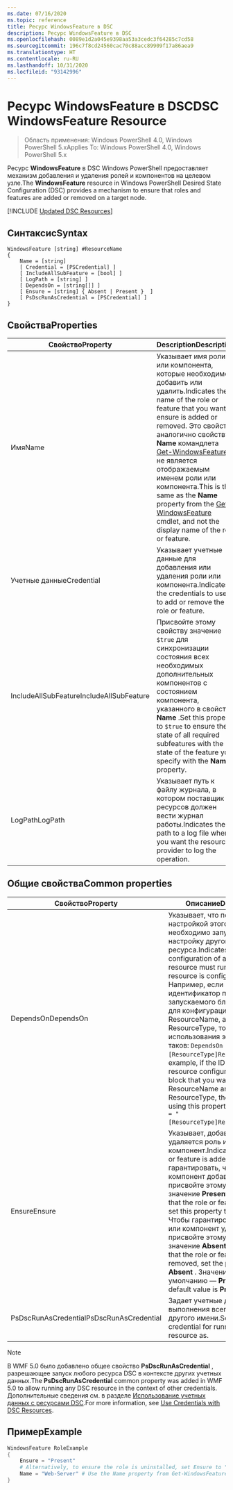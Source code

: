 ```yaml
---
ms.date: 07/16/2020
ms.topic: reference
title: Ресурс WindowsFeature в DSC
description: Ресурс WindowsFeature в DSC
ms.openlocfilehash: 0089e1d2a045e9398aa53a3cedc3f64285c7cd58
ms.sourcegitcommit: 196c7f8cd24560cac70c88acc89909f17a86aea9
ms.translationtype: HT
ms.contentlocale: ru-RU
ms.lasthandoff: 10/31/2020
ms.locfileid: "93142996"
---
```

# <a name="dsc-windowsfeature-resource"></a><span data-ttu-id="ed9d5-103">Ресурс WindowsFeature в DSC</span><span class="sxs-lookup"><span data-stu-id="ed9d5-103">DSC WindowsFeature Resource</span></span>

> <span data-ttu-id="ed9d5-104">Область применения: Windows PowerShell 4.0, Windows PowerShell 5.x</span><span class="sxs-lookup"><span data-stu-id="ed9d5-104">Applies To: Windows PowerShell 4.0, Windows PowerShell 5.x</span></span>

<span data-ttu-id="ed9d5-105">Ресурс **WindowsFeature** в DSC Windows PowerShell предоставляет механизм добавления и удаления ролей и компонентов на целевом узле.</span><span class="sxs-lookup"><span data-stu-id="ed9d5-105">The **WindowsFeature** resource in Windows PowerShell Desired State Configuration (DSC) provides a mechanism to ensure that roles and features are added or removed on a target node.</span></span>

[!INCLUDE [Updated DSC Resources](../../../../../includes/dsc-resources.md)]

## <a name="syntax"></a><span data-ttu-id="ed9d5-106">Синтаксис</span><span class="sxs-lookup"><span data-stu-id="ed9d5-106">Syntax</span></span>

```Syntax
WindowsFeature [string] #ResourceName
{
    Name = [string]
    [ Credential = [PSCredential] ]
    [ IncludeAllSubFeature = [bool] ]
    [ LogPath = [string] ]
    [ DependsOn = [string[]] ]
    [ Ensure = [string] { Absent | Present }  ]
    [ PsDscRunAsCredential = [PSCredential] ]
}
```

## <a name="properties"></a><span data-ttu-id="ed9d5-107">Свойства</span><span class="sxs-lookup"><span data-stu-id="ed9d5-107">Properties</span></span>

|<span data-ttu-id="ed9d5-108">Свойство</span><span class="sxs-lookup"><span data-stu-id="ed9d5-108">Property</span></span> |<span data-ttu-id="ed9d5-109">Description</span><span class="sxs-lookup"><span data-stu-id="ed9d5-109">Description</span></span> |
|---|---|
|<span data-ttu-id="ed9d5-110">Имя</span><span class="sxs-lookup"><span data-stu-id="ed9d5-110">Name</span></span> |<span data-ttu-id="ed9d5-111">Указывает имя роли или компонента, которые необходимо добавить или удалить.</span><span class="sxs-lookup"><span data-stu-id="ed9d5-111">Indicates the name of the role or feature that you want to ensure is added or removed.</span></span> <span data-ttu-id="ed9d5-112">Это свойство аналогично свойству **Name** командлета [Get-WindowsFeature](/powershell/module/servermanager/Get-WindowsFeature) и не является отображаемым именем роли или компонента.</span><span class="sxs-lookup"><span data-stu-id="ed9d5-112">This is the same as the **Name** property from the [Get-WindowsFeature](/powershell/module/servermanager/Get-WindowsFeature) cmdlet, and not the display name of the role or feature.</span></span> |
|<span data-ttu-id="ed9d5-113">Учетные данные</span><span class="sxs-lookup"><span data-stu-id="ed9d5-113">Credential</span></span> |<span data-ttu-id="ed9d5-114">Указывает учетные данные для добавления или удаления роли или компонента.</span><span class="sxs-lookup"><span data-stu-id="ed9d5-114">Indicates the credentials to use to add or remove the role or feature.</span></span> |
|<span data-ttu-id="ed9d5-115">IncludeAllSubFeature</span><span class="sxs-lookup"><span data-stu-id="ed9d5-115">IncludeAllSubFeature</span></span> |<span data-ttu-id="ed9d5-116">Присвойте этому свойству значение `$true` для синхронизации состояния всех необходимых дополнительных компонентов с состоянием компонента, указанного в свойстве **Name** .</span><span class="sxs-lookup"><span data-stu-id="ed9d5-116">Set this property to `$true` to ensure the state of all required subfeatures with the state of the feature you specify with the **Name** property.</span></span> |
|<span data-ttu-id="ed9d5-117">LogPath</span><span class="sxs-lookup"><span data-stu-id="ed9d5-117">LogPath</span></span> |<span data-ttu-id="ed9d5-118">Указывает путь к файлу журнала, в котором поставщик ресурсов должен вести журнал работы.</span><span class="sxs-lookup"><span data-stu-id="ed9d5-118">Indicates the path to a log file where you want the resource provider to log the operation.</span></span> |

## <a name="common-properties"></a><span data-ttu-id="ed9d5-119">Общие свойства</span><span class="sxs-lookup"><span data-stu-id="ed9d5-119">Common properties</span></span>

|<span data-ttu-id="ed9d5-120">Свойство</span><span class="sxs-lookup"><span data-stu-id="ed9d5-120">Property</span></span> |<span data-ttu-id="ed9d5-121">Описание</span><span class="sxs-lookup"><span data-stu-id="ed9d5-121">Description</span></span> |
|---|---|
|<span data-ttu-id="ed9d5-122">DependsOn</span><span class="sxs-lookup"><span data-stu-id="ed9d5-122">DependsOn</span></span> |<span data-ttu-id="ed9d5-123">Указывает, что перед настройкой этого ресурса необходимо запустить настройку другого ресурса.</span><span class="sxs-lookup"><span data-stu-id="ed9d5-123">Indicates that the configuration of another resource must run before this resource is configured.</span></span> <span data-ttu-id="ed9d5-124">Например, если идентификатор первого запускаемого блока сценария для конфигурации ресурса — ResourceName, а его тип — ResourceType, то синтаксис использования этого свойства таков: `DependsOn = "[ResourceType]ResourceName"`.</span><span class="sxs-lookup"><span data-stu-id="ed9d5-124">For example, if the ID of the resource configuration script block that you want to run first is ResourceName and its type is ResourceType, the syntax for using this property is `DependsOn = "[ResourceType]ResourceName"`.</span></span> |
|<span data-ttu-id="ed9d5-125">Ensure</span><span class="sxs-lookup"><span data-stu-id="ed9d5-125">Ensure</span></span> |<span data-ttu-id="ed9d5-126">Указывает, добавляется или удаляется роль или компонент.</span><span class="sxs-lookup"><span data-stu-id="ed9d5-126">Indicates if the role or feature is added.</span></span> <span data-ttu-id="ed9d5-127">Чтобы гарантировать, что роль или компонент добавлены, присвойте этому свойству значение **Present** .</span><span class="sxs-lookup"><span data-stu-id="ed9d5-127">To ensure that the role or feature is added, set this property to **Present** .</span></span> <span data-ttu-id="ed9d5-128">Чтобы гарантировать, что роль или компонент удалены, присвойте этому свойству значение **Absent** .</span><span class="sxs-lookup"><span data-stu-id="ed9d5-128">To ensure that the role or feature is removed, set the property to **Absent** .</span></span> <span data-ttu-id="ed9d5-129">Значение по умолчанию — **Present** .</span><span class="sxs-lookup"><span data-stu-id="ed9d5-129">The default value is **Present** .</span></span> |
|<span data-ttu-id="ed9d5-130">PsDscRunAsCredential</span><span class="sxs-lookup"><span data-stu-id="ed9d5-130">PsDscRunAsCredential</span></span> |<span data-ttu-id="ed9d5-131">Задает учетные данные для выполнения всего ресурса от другого имени.</span><span class="sxs-lookup"><span data-stu-id="ed9d5-131">Sets the credential for running the entire resource as.</span></span> |

> [!NOTE]
> <span data-ttu-id="ed9d5-132">В WMF 5.0 было добавлено общее свойство **PsDscRunAsCredential** , разрешающее запуск любого ресурса DSC в контексте других учетных данных.</span><span class="sxs-lookup"><span data-stu-id="ed9d5-132">The **PsDscRunAsCredential** common property was added in WMF 5.0 to allow running any DSC resource in the context of other credentials.</span></span> <span data-ttu-id="ed9d5-133">Дополнительные сведения см. в разделе [Использование учетных данных с ресурсами DSC](../../../configurations/runasuser.md).</span><span class="sxs-lookup"><span data-stu-id="ed9d5-133">For more information, see [Use Credentials with DSC Resources](../../../configurations/runasuser.md).</span></span>

## <a name="example"></a><span data-ttu-id="ed9d5-134">Пример</span><span class="sxs-lookup"><span data-stu-id="ed9d5-134">Example</span></span>

```powershell
WindowsFeature RoleExample
{
    Ensure = "Present"
    # Alternatively, to ensure the role is uninstalled, set Ensure to "Absent"
    Name = "Web-Server" # Use the Name property from Get-WindowsFeature
}
```
